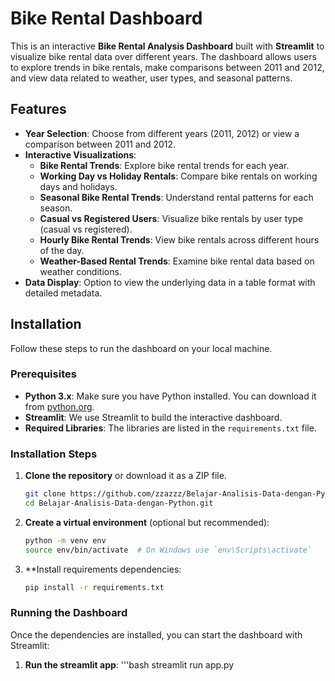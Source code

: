 # Bike Rental Dashboard

This is an interactive **Bike Rental Analysis Dashboard** built with **Streamlit** to visualize bike rental data over different years. The dashboard allows users to explore trends in bike rentals, make comparisons between 2011 and 2012, and view data related to weather, user types, and seasonal patterns.

## Features

- **Year Selection**: Choose from different years (2011, 2012) or view a comparison between 2011 and 2012.
- **Interactive Visualizations**:
  - **Bike Rental Trends**: Explore bike rental trends for each year.
  - **Working Day vs Holiday Rentals**: Compare bike rentals on working days and holidays.
  - **Seasonal Bike Rental Trends**: Understand rental patterns for each season.
  - **Casual vs Registered Users**: Visualize bike rentals by user type (casual vs registered).
  - **Hourly Bike Rental Trends**: View bike rentals across different hours of the day.
  - **Weather-Based Rental Trends**: Examine bike rental data based on weather conditions.
- **Data Display**: Option to view the underlying data in a table format with detailed metadata.

## Installation

Follow these steps to run the dashboard on your local machine.

### Prerequisites

- **Python 3.x**: Make sure you have Python installed. You can download it from [python.org](https://www.python.org/downloads/).
- **Streamlit**: We use Streamlit to build the interactive dashboard.
- **Required Libraries**: The libraries are listed in the `requirements.txt` file.

### Installation Steps

1. **Clone the repository** or download it as a ZIP file.
   ```bash
   git clone https://github.com/zzazzz/Belajar-Analisis-Data-dengan-Python.git
   cd Belajar-Analisis-Data-dengan-Python.git

2. **Create a virtual environment** (optional but recommended):
   ```bash
   python -m venv env
   source env/bin/activate  # On Windows use `env\Scripts\activate`

3. **Install requirements dependencies:
   ```bash
   pip install -r requirements.txt

### Running the Dashboard

Once the dependencies are installed, you can start the dashboard with Streamlit:

1. **Run the streamlit app**:
   '''bash
   streamlit run app.py


